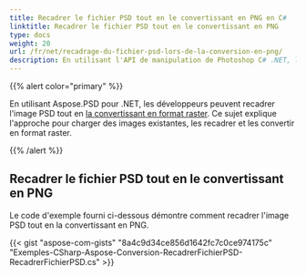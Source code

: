 ```yaml
---
title: Recadrer le fichier PSD tout en le convertissant en PNG en C#
linktitle: Recadrer le fichier PSD tout en le convertissant en PNG
type: docs
weight: 20
url: /fr/net/recadrage-du-fichier-psd-lors-de-la-conversion-en-png/
description: En utilisant l'API de manipulation de Photoshop C# .NET, les développeurs peuvent recadrer l'image PSD tout en la convertissant en format raster. Ce sujet explique comment le faire avec un code d'exemple.
---
```


{{% alert color="primary" %}} 

En utilisant Aspose.PSD pour .NET, les développeurs peuvent recadrer l'image PSD tout en [la convertissant en format raster](/psd/fr/net/conversion-de-l-image-psd-en-format-raster/). Ce sujet explique l'approche pour charger des images existantes, les recadrer et les convertir en format raster.

{{% /alert %}} 
## **Recadrer le fichier PSD tout en le convertissant en PNG**
Le code d'exemple fourni ci-dessous démontre comment recadrer l'image PSD tout en la convertissant en PNG.


{{< gist "aspose-com-gists" "8a4c9d34ce856d1642fc7c0ce974175c" "Exemples-CSharp-Aspose-Conversion-RecadrerFichierPSD-RecadrerFichierPSD.cs" >}}
